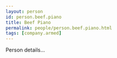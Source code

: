```yaml
---
layout: person
id: person.beef.piano
title: Beef Piano
permalink: people/person.beef.piano.html
tags: [company.armed]
---
```


Person details...
